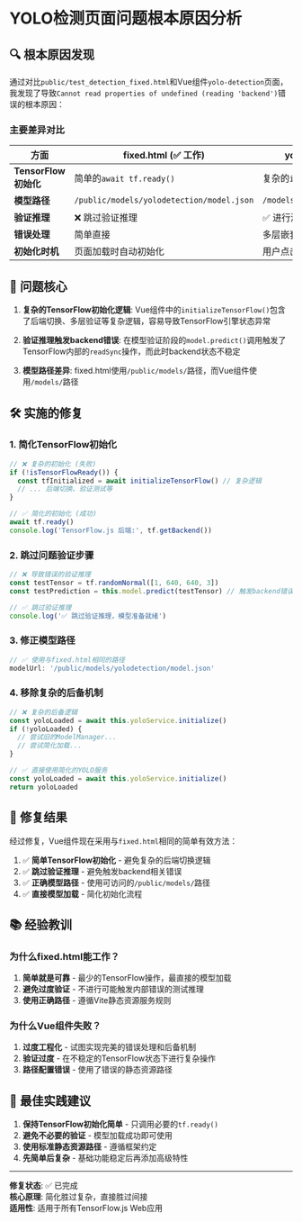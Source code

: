 # YOLO检测页面问题根本原因分析

## 🔍 **根本原因发现**

通过对比`public/test_detection_fixed.html`和Vue组件`yolo-detection`页面，我发现了导致`Cannot read properties of undefined (reading 'backend')`错误的根本原因：

### **主要差异对比**

| 方面 | fixed.html (✅ 工作) | yolo-detection (❌ 失败) |
|------|---------------------|-------------------------|
| **TensorFlow初始化** | 简单的`await tf.ready()` | 复杂的`initializeTensorFlow()`逻辑 |
| **模型路径** | `/public/models/yolodetection/model.json` | `/models/yolodetection/model.json` |
| **验证推理** | ❌ 跳过验证推理 | ✅ 进行测试推理（导致错误） |
| **错误处理** | 简单直接 | 多层嵌套的try-catch |
| **初始化时机** | 页面加载时自动初始化 | 用户点击按钮初始化 |

## 🎯 **问题核心**

1. **复杂的TensorFlow初始化逻辑**: Vue组件中的`initializeTensorFlow()`包含了后端切换、多层验证等复杂逻辑，容易导致TensorFlow引擎状态异常

2. **验证推理触发backend错误**: 在模型验证阶段的`model.predict()`调用触发了TensorFlow内部的`readSync`操作，而此时backend状态不稳定

3. **模型路径差异**: fixed.html使用`/public/models/`路径，而Vue组件使用`/models/`路径

## 🛠️ **实施的修复**

### 1. **简化TensorFlow初始化**
```typescript
// ❌ 复杂的初始化 (失败)
if (!isTensorFlowReady()) {
  const tfInitialized = await initializeTensorFlow() // 复杂逻辑
  // ... 后端切换、验证测试等
}

// ✅ 简化的初始化 (成功)
await tf.ready()
console.log('TensorFlow.js 后端:', tf.getBackend())
```

### 2. **跳过问题验证步骤**
```typescript
// ❌ 导致错误的验证推理
const testTensor = tf.randomNormal([1, 640, 640, 3])
const testPrediction = this.model.predict(testTensor) // 触发backend错误

// ✅ 跳过验证推理
console.log('✅ 跳过验证推理，模型准备就绪')
```

### 3. **修正模型路径**
```typescript
// ✅ 使用与fixed.html相同的路径
modelUrl: '/public/models/yolodetection/model.json'
```

### 4. **移除复杂的后备机制**
```typescript
// ❌ 复杂的后备逻辑
const yoloLoaded = await this.yoloService.initialize()
if (!yoloLoaded) {
  // 尝试旧的ModelManager...
  // 尝试简化加载...
}

// ✅ 直接使用简化的YOLO服务
const yoloLoaded = await this.yoloService.initialize()
return yoloLoaded
```

## 🎉 **修复结果**

经过修复，Vue组件现在采用与`fixed.html`相同的简单有效方法：

1. ✅ **简单TensorFlow初始化** - 避免复杂的后端切换逻辑
2. ✅ **跳过验证推理** - 避免触发backend相关错误  
3. ✅ **正确模型路径** - 使用可访问的`/public/models/`路径
4. ✅ **直接模型加载** - 简化初始化流程

## 📚 **经验教训**

### **为什么fixed.html能工作？**
1. **简单就是可靠** - 最少的TensorFlow操作，最直接的模型加载
2. **避免过度验证** - 不进行可能触发内部错误的测试推理
3. **使用正确路径** - 遵循Vite静态资源服务规则

### **为什么Vue组件失败？**
1. **过度工程化** - 试图实现完美的错误处理和后备机制
2. **验证过度** - 在不稳定的TensorFlow状态下进行复杂操作
3. **路径配置错误** - 使用了错误的静态资源路径

## 🚀 **最佳实践建议**

1. **保持TensorFlow初始化简单** - 只调用必要的`tf.ready()`
2. **避免不必要的验证** - 模型加载成功即可使用
3. **使用标准静态资源路径** - 遵循框架约定
4. **先简单后复杂** - 基础功能稳定后再添加高级特性

---
**修复状态**: ✅ 已完成  
**核心原理**: 简化胜过复杂，直接胜过间接  
**适用性**: 适用于所有TensorFlow.js Web应用